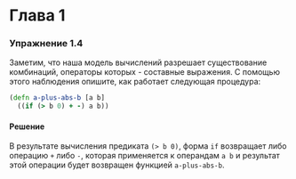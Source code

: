 Глава 1
=======

### Упражнение 1.4
Заметим, что наша модель вычислений разрешает существование комбинаций, операторы которых - составные выражения. С помощью этого наблюдения опишите, как работает следующая процедура:

```clojure
(defn a-plus-abs-b [a b]
  ((if (> b 0) + -) a b))
```

#### Решение
В результате вычисления предиката `(> b 0)`, форма `if` возвращает либо операцию `+` либо `-`, которая применяется к операндам `a b` и результат этой операции будет возвращен функцией `a-plus-abs-b`.
